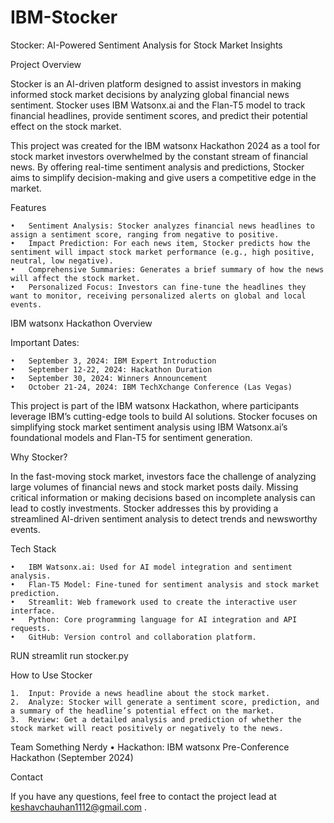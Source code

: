 # IBM-Stocker

Stocker: AI-Powered Sentiment Analysis for Stock Market Insights

Project Overview

Stocker is an AI-driven platform designed to assist investors in making informed stock market decisions by analyzing global financial news sentiment. Stocker uses IBM Watsonx.ai and the Flan-T5 model to track financial headlines, provide sentiment scores, and predict their potential effect on the stock market.

This project was created for the IBM watsonx Hackathon 2024 as a tool for stock market investors overwhelmed by the constant stream of financial news. By offering real-time sentiment analysis and predictions, Stocker aims to simplify decision-making and give users a competitive edge in the market.

Features

	•	Sentiment Analysis: Stocker analyzes financial news headlines to assign a sentiment score, ranging from negative to positive.
	•	Impact Prediction: For each news item, Stocker predicts how the sentiment will impact stock market performance (e.g., high positive, neutral, low negative).
	•	Comprehensive Summaries: Generates a brief summary of how the news will affect the stock market.
	•	Personalized Focus: Investors can fine-tune the headlines they want to monitor, receiving personalized alerts on global and local events.

IBM watsonx Hackathon Overview

Important Dates:

	•	September 3, 2024: IBM Expert Introduction
	•	September 12-22, 2024: Hackathon Duration
	•	September 30, 2024: Winners Announcement
	•	October 21-24, 2024: IBM TechXchange Conference (Las Vegas)

This project is part of the IBM watsonx Hackathon, where participants leverage IBM’s cutting-edge tools to build AI solutions. Stocker focuses on simplifying stock market sentiment analysis using IBM Watsonx.ai’s foundational models and Flan-T5 for sentiment generation.

Why Stocker?

In the fast-moving stock market, investors face the challenge of analyzing large volumes of financial news and stock market posts daily. Missing critical information or making decisions based on incomplete analysis can lead to costly investments. Stocker addresses this by providing a streamlined AI-driven sentiment analysis to detect trends and newsworthy events.

Tech Stack

	•	IBM Watsonx.ai: Used for AI model integration and sentiment analysis.
	•	Flan-T5 Model: Fine-tuned for sentiment analysis and stock market prediction.
	•	Streamlit: Web framework used to create the interactive user interface.
	•	Python: Core programming language for AI integration and API requests.
	•	GitHub: Version control and collaboration platform.


RUN
streamlit run stocker.py


How to Use Stocker

	1.	Input: Provide a news headline about the stock market.
	2.	Analyze: Stocker will generate a sentiment score, prediction, and a summary of the headline’s potential effect on the market.
	3.	Review: Get a detailed analysis and prediction of whether the stock market will react positively or negatively to the news.


Team
Something Nerdy
	•	Hackathon: IBM watsonx Pre-Conference Hackathon (September 2024)

Contact

If you have any questions, feel free to contact the project lead at keshavchauhan1112@gmail.com .


